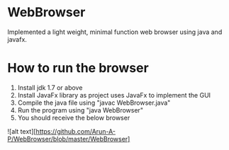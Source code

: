 # WebBrowser
Implemented a light weight, minimal function web browser using java and javafx.

# How to run the browser

1. Install jdk 1.7 or above
2. Install JavaFx library as project uses JavaFx to implement the GUI
3. Compile the java file using "javac WebBrowser.java"
4. Run the program using "java WebBrowser"
5. You should receive the below browser

![alt text][https://github.com/Arun-A-P/WebBrowser/blob/master/WebBrowser]
